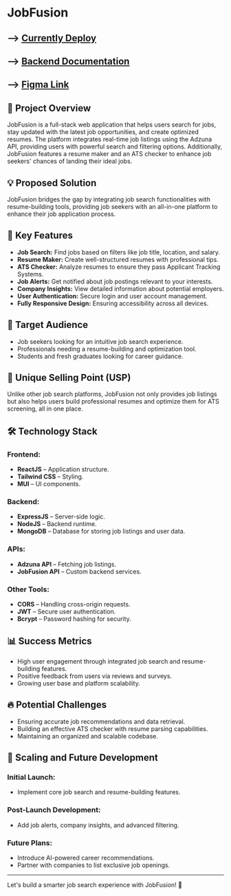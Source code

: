 # JobFusion
## --> [Currently Deploy](https://jobfusionofficial.netlify.app/)

## --> [Backend Documentation ](https://documenter.getpostman.com/view/39216913/2sAYdeKWnK)

## --> [Figma Link ](https://www.figma.com/design/JKSVgQ6t0zfMdbniBUAsEy/ASSIGNMENT?node-id=0-1&t=4mfxhUgRUn0Cwwx2-1)

 
## 📌 Project Overview
JobFusion is a full-stack web application that helps users search for jobs, stay updated with the latest job opportunities, and create optimized resumes. The platform integrates real-time job listings using the Adzuna API, providing users with powerful search and filtering options. Additionally, JobFusion features a resume maker and an ATS checker to enhance job seekers' chances of landing their ideal jobs.

## 💡 Proposed Solution
JobFusion bridges the gap by integrating job search functionalities with resume-building tools, providing job seekers with an all-in-one platform to enhance their job application process.

## 🔑 Key Features
- **Job Search:** Find jobs based on filters like job title, location, and salary.
- **Resume Maker:** Create well-structured resumes with professional tips.
- **ATS Checker:** Analyze resumes to ensure they pass Applicant Tracking Systems.
- **Job Alerts:** Get notified about job postings relevant to your interests.
- **Company Insights:** View detailed information about potential employers.
- **User Authentication:** Secure login and user account management.
- **Fully Responsive Design:** Ensuring accessibility across all devices.

## 🎯 Target Audience
- Job seekers looking for an intuitive job search experience.
- Professionals needing a resume-building and optimization tool.
- Students and fresh graduates looking for career guidance.

## 🌟 Unique Selling Point (USP)
Unlike other job search platforms, JobFusion not only provides job listings but also helps users build professional resumes and optimize them for ATS screening, all in one place.

## 🛠️ Technology Stack
### **Frontend:**
- **ReactJS** – Application structure.
- **Tailwind CSS** – Styling.
- **MUI** – UI components.

### **Backend:**
- **ExpressJS** – Server-side logic.
- **NodeJS** – Backend runtime.
- **MongoDB** – Database for storing job listings and user data.

### **APIs:**
- **Adzuna API** – Fetching job listings.
- **JobFusion API** – Custom backend services.

### **Other Tools:**
- **CORS** – Handling cross-origin requests.
- **JWT** – Secure user authentication.
- **Bcrypt** – Password hashing for security.

## 📊 Success Metrics
- High user engagement through integrated job search and resume-building features.
- Positive feedback from users via reviews and surveys.
- Growing user base and platform scalability.

## 🔥 Potential Challenges
- Ensuring accurate job recommendations and data retrieval.
- Building an effective ATS checker with resume parsing capabilities.
- Maintaining an organized and scalable codebase.

## 🚀 Scaling and Future Development
### **Initial Launch:**
- Implement core job search and resume-building features.
### **Post-Launch Development:**
- Add job alerts, company insights, and advanced filtering.
### **Future Plans:**
- Introduce AI-powered career recommendations.
- Partner with companies to list exclusive job openings.

---

Let's build a smarter job search experience with JobFusion! 🚀